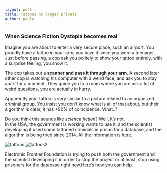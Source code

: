 ```yaml
---
layout: post
title: Tattoos no longer private
author: paula
---
```

### When Science Fiction Dystopia becomes real
Imagine you are about to enter a very secure place, such an airport. You proudly have a tattoo in your arm, you have it since you were a teenager. Just before passing, a cop ask you politely to show your tattoo entirely, with a surprise feeling, you show it.

The cop takes out a **scanner and pass it through your arm**. A second later other cop is watching his computer with a weird face, and ask you to stay apart for a moment. They guide you to a room where you are ask a lot of weird questions, you are actually in hurry.

Apparently your tattoo is very similar to a picture related to an organized criminal group. You insist you don’t know what is all of that about, but their algorithm is clear, it has +90% of coincidence. What..?

Do you think this sounds like _science fiction_? Well, it’s not.  
In the USA, the government is working wants to use it, and the scientist developing it used some tattooed criminals in prison for a database, and the algorithm is being tried since 2014. All the information is [here](https://www.eff.org/deeplinks/2016/06/tattoo-recognition-research-threatens-free-speech-and-privacy).  

![tattoos](http://67.media.tumblr.com/a146348e29b668aa56ef256ed58e6963/tumblr_inline_o9aibfHPAQ1r85md1_500.png)
![tattoos2](http://66.media.tumblr.com/29aada47440452aae35a95cb3db6fc76/tumblr_inline_o9aia44YI81r85md1_500.png)

Electronic Frontier Foundation is trying to push both the government and the scientist developing it in order to stop the project or at least, stop using prisoners for the database right now.[Here’s](https://act.eff.org/action/stop-the-government-s-tattoo-recognition-experiments) how you can help.  
